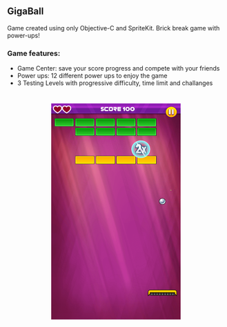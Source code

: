 ## GigaBall
Game created using only Objective-C and SpriteKit.
Brick break game with power-ups!

### Game features:
- Game Center: save your score progress and compete with your friends
- Power ups: 12 different power ups to enjoy the game
- 3 Testing Levels with progressive difficulty, time limit and challanges
<h1 align="center">
  <img src="gigaball.png" width="300px" height="500px" alt="Screenshot Level 1" title="Screenshot Level 1" />
</h1>

